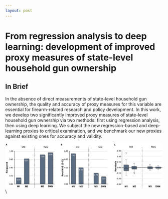 ```yaml
---
layout: post
---
```


# From regression analysis to deep learning: development of improved proxy measures of state-level household gun ownership


## In Brief
In the absence of direct measurements of state-level household gun ownership, the quality and accuracy of proxy measures for this variable are essential for firearm-related research and policy development. In this work, we develop two significantly improved proxy measures of state-level household gun ownership via two methods: first using regression analysis, then using deep learning. We subject the new regression-based and deep-learning proxies to critical examination, and we benchmark our new proxies against existing ones for accuracy and validity.

![image](.\assets/img/go-proxy-performance.png) \


